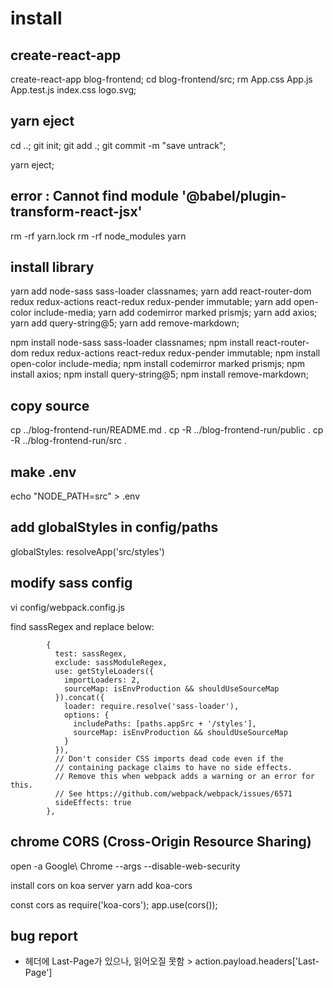 # install

## create-react-app

create-react-app blog-frontend;
cd blog-frontend/src;
rm App.css App.js App.test.js index.css logo.svg;

## yarn eject

cd ..;
git init;
git add .;
git commit -m "save untrack";

yarn eject;

## error : Cannot find module '@babel/plugin-transform-react-jsx'

rm -rf yarn.lock
rm -rf node_modules
yarn

## install library

yarn add node-sass sass-loader classnames;
yarn add react-router-dom redux redux-actions react-redux redux-pender immutable;
yarn add open-color include-media;
yarn add codemirror marked prismjs;
yarn add axios;
yarn add query-string@5;
yarn add remove-markdown;

npm install node-sass sass-loader classnames;
npm install react-router-dom redux redux-actions react-redux redux-pender immutable;
npm install open-color include-media;
npm install codemirror marked prismjs;
npm install axios;
npm install query-string@5;
npm install remove-markdown;

## copy source

cp ../blog-frontend-run/README.md .
cp -R ../blog-frontend-run/public .
cp -R ../blog-frontend-run/src .

## make .env

echo "NODE_PATH=src" > .env

## add globalStyles in config/paths

globalStyles: resolveApp('src/styles')

## modify sass config

vi config/webpack.config.js

find sassRegex and replace below:

            {
              test: sassRegex,
              exclude: sassModuleRegex,
              use: getStyleLoaders({
                importLoaders: 2,
                sourceMap: isEnvProduction && shouldUseSourceMap
              }).concat({
                loader: require.resolve('sass-loader'),
                options: {
                  includePaths: [paths.appSrc + '/styles'],
                  sourceMap: isEnvProduction && shouldUseSourceMap
                }
              }),
              // Don't consider CSS imports dead code even if the
              // containing package claims to have no side effects.
              // Remove this when webpack adds a warning or an error for this.
              // See https://github.com/webpack/webpack/issues/6571
              sideEffects: true
            },

## chrome CORS (Cross-Origin Resource Sharing)

open -a Google\ Chrome --args --disable-web-security

install cors on koa server
yarn add koa-cors

const cors as require('koa-cors');
app.use(cors());

## bug report

- 헤더에 Last-Page가 있으나, 읽어오질 못함 > action.payload.headers['Last-Page']
